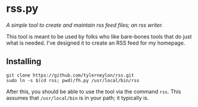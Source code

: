 # rss.py

*A simple tool to create and maintain rss feed files; an rss writer.*

This tool is meant to be used by folks who like bare-bones tools that do just
what is needed. I've designed it to create an RSS feed for my homepage.

## Installing

    git clone https://github.com/tylerneylon/rss.git
    sudo ln -s $(cd rss; pwd)/fh.py /usr/local/bin/rss

After this, you should be able to use the tool via the command `rss`.
This assumes that `/usr/local/bin` is in your path; it typically is.
